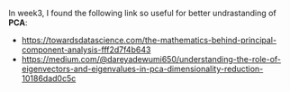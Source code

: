 In week3, I found the following link so useful for better undrastanding of **PCA**:

- https://towardsdatascience.com/the-mathematics-behind-principal-component-analysis-fff2d7f4b643 
- https://medium.com/@dareyadewumi650/understanding-the-role-of-eigenvectors-and-eigenvalues-in-pca-dimensionality-reduction-10186dad0c5c	
